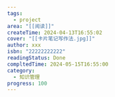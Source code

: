 ```yaml
---
tags:
  - project
area: "[[阅读]]"
createTime: 2024-04-13T16:55:02
cover: "[[卡片笔记写作法.jpg]]"
author: xxx
isbn: "22222222222"
readingStatus: Done
compltedTime: 2024-05-15T16:55:00
category:
  - 知识管理
progress: 100
---
```

